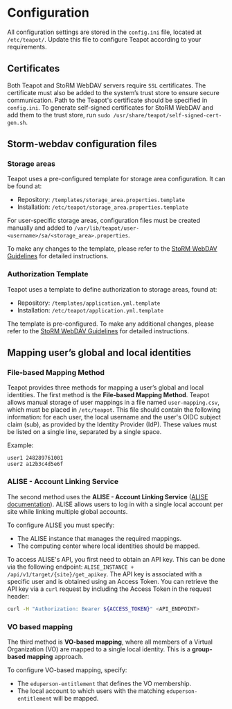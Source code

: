 # Configuration

All configuration settings are stored in the `config.ini` file, located at
`/etc/teapot/`. Update this file to configure Teapot according to your
requirements.

## Certificates

Both Teapot and StoRM WebDAV servers require `SSL` certificates. The certificate
must also be added to the system’s trust store to ensure secure communication.
Path to the Teapot's certificate should be specified in `config.ini`.
To generate self-signed certificates for StoRM WebDAV and add them to the trust
store, run `sudo /usr/share/teapot/self-signed-cert-gen.sh`.

## Storm-webdav configuration files

### Storage areas

Teapot uses a pre-configured template for storage area configuration.
It can be found at:

- Repository: `/templates/storage_area.properties.template`
- Installation: `/etc/teapot/storage_area.properties.template`

For user-specific storage areas, configuration files must be created manually
and added to `/var/lib/teapot/user-<username>/sa/<storage_area>.properties`.

To make any changes to the template, please refer to the
[StoRM WebDAV Guidelines](https://github.com/italiangrid/storm-webdav/blob/master/doc/storage-area-configuration.md)
for detailed instructions.

### Authorization Template

Teapot uses a template to define authorization to storage areas, found at:

- Repository: `/templates/application.yml.template`
- Installation: `/etc/teapot/application.yml.template`

The template is pre-configured. To make any additional changes, please
refer to the [StoRM WebDAV Guidelines](https://github.com/italiangrid/storm-webdav/blob/master/doc/storage-area-configuration.md)
for detailed instructions.

## Mapping user’s global and local identities

### File-based Mapping Method

Teapot provides three methods for mapping a user’s global and local identities.
The first method is the **File-based Mapping Method**. Teapot allows manual
storage of user mappings in a file named `user-mapping.csv`, which must be
placed in `/etc/teapot`. This file should contain the following information:
for each user, the local username and the user's OIDC subject claim (sub),
as provided by the Identity Provider (IdP). These values must be listed on a
single line, separated by a single space.

Example:

```text
user1 248289761001
user2 a12b3c4d5e6f
```

### ALISE - Account Linking Service

The second method uses the **ALISE - Account Linking Service**
([ALISE documentation](https://github.com/m-team-kit/alise/tree/master/alise)).
ALISE allows users to log in with a single local account per site while linking
multiple global accounts.

To configure ALISE you must specify:

- The ALISE instance that manages the required mappings.
- The computing center where local identities should be mapped.

To access ALISE's API, you first need to obtain an API key. This can be done
via the following endpoint: `ALISE_INSTANCE + /api/v1/target/{site}/get_apikey`.
The API key is associated with a specific user and is obtained using an Access
Token. You can retrieve the API key via a `curl` request by including the Access
Token in the request header:

```bash
curl -H "Authorization: Bearer ${ACCESS_TOKEN}" <API_ENDPOINT>
```

### VO based mapping

The third method is **VO-based mapping**, where all members of a Virtual Organization
(VO) are mapped to a single local identity. This is a **group-based mapping** approach.

To configure VO-based mapping, specify:

- The `eduperson-entitlement` that defines the VO membership.
- The local account to which users with the matching `eduperson-entitlement` will be
   mapped.
